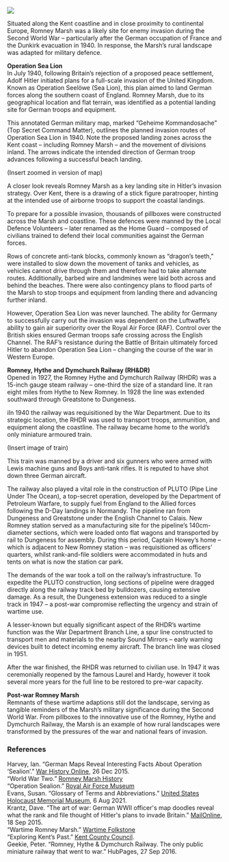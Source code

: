 <a href="https://www.kent-maps.online"><img src="https://kent-map.github.io/mdpress/juncture/ve-button.png"></a>
<param ve-config title="Romney Marsh during WWII" author="Lucy Slack" layout="vtl" 
banner="https://raw.githubusercontent.com/kent-map/images/main/banners/20c.jpg">

<param ve-entity eid="Q26163" aliases="Sandwich">

Situated along the Kent coastline and in close proximity to continental Europe, Romney Marsh was a likely site for enemy invasion during the Second World War – particularly after the German occupation of France and the Dunkirk evacuation in 1940. In response, the Marsh’s rural landscape was adapted for military defence.  

**Operation Sea Lion**   
In July 1940, following Britain’s rejection of a proposed peace settlement, Adolf Hitler initiated plans for a full-scale invasion of the United Kingdom. Known as Operation Seelöwe (Sea Lion), this plan aimed to land German forces along the southern coast of England. Romney Marsh, due to its geographical location and flat terrain, was identified as a potential landing site for German troops and equipment.  
<param ve-image url="https://upload.wikimedia.org/wikipedia/commons/thumb/f/f4/OperationSealion.svg/1208px-OperationSealion.svg.png" label="Operation Sealion" attribution="Wereon, Public domain, via Wikimedia Commons">

This annotated German military map, marked “Geheime Kommandosache” (Top Secret Command Matter), outlines the planned invasion routes of Operation Sea Lion in 1940. Note the proposed landing zones across the Kent coast – including Romney Marsh – and the movement of divisions inland. The arrows indicate the intended direction of German troop advances following a successful beach landing. 

(Insert zoomed in version of map) 

A closer look reveals Romney Marsh as a key landing site in Hitler’s invasion strategy. Over Kent, there is a drawing of a stick figure paratrooper, hinting at the intended use of airborne troops to support the coastal landings. 

To prepare for a possible invasion, thousands of pillboxes were constructed across the Marsh and coastline. These defences were manned by the Local Defence Volunteers – later renamed as the Home Guard – composed of civilians trained to defend their local communities against the German forces.   
<param ve-image url="https://upload.wikimedia.org/wikipedia/commons/1/1f/Pill_Box_Outside_New_Romney_-_geograph.org.uk_-_445218.jpg" label="Pill box outside New Romney" attribution="Simon Carey, CC BY-SA 2.0">

Rows of concrete anti-tank blocks, commonly known as “dragon’s teeth,” were installed to slow down the movement of tanks and vehicles, as vehicles cannot drive through them and therefore had to take alternate routes. Additionally, barbed wire and landmines were laid both across and behind the beaches. There were also contingency plans to flood parts of the Marsh to stop troops and equipment from landing there and advancing further inland. 

However, Operation Sea Lion was never launched. The ability for Germany to successfully carry out the invasion was dependent on the Luftwaffe’s ability to gain air superiority over the Royal Air Force (RAF). Control over the British skies ensured German troops safe crossing across the English Channel. The RAF’s resistance during the Battle of Britain ultimately forced Hitler to abandon Operation Sea Lion – changing the course of the war in Western Europe.  

**Romney, Hythe and Dymchurch Railway (RH&DR)**   
Opened in 1927, the Romney Hythe and Dymchurch Railway (RHDR) was a 15-inch gauge steam railway – one-third the size of a standard line. It ran eight miles from Hythe to New Romney. In 1928 the line was extended southward through Greatstone to Dungeness. 

iIn 1940 the railway was requisitioned by the War Department. Due to its strategic location, the RHDR was used to transport troops, ammunition, and equipment along the coastline. The railway became home to the world’s only miniature armoured train.  

(Insert image of train) 

This train was manned by a driver and six gunners who were armed with Lewis machine guns and Boys anti-tank rifles. It is reputed to have shot down three German aircraft.  

The railway also played a vital role in the construction of PLUTO (Pipe Line Under The Ocean), a top-secret operation, developed by the Department of Petroleum Warfare, to supply fuel from England to the Allied forces following the D-Day landings in Normandy. The pipeline ran from Dungeness and Greatstone under the English Channel to Calais. New Romney station served as a manufacturing site for the pipeline’s 140cm-diameter sections, which were loaded onto flat wagons and transported by rail to Dungeness for assembly. During this period, Captain Howey’s home – which is adjacent to New Romney station – was requisitioned as officers’ quarters, whilst rank-and-file soldiers were accommodated in huts and tents on what is now the station car park. 

The demands of the war took a toll on the railway’s infrastructure. To expedite the PLUTO construction, long sections of pipeline were dragged directly along the railway track bed by bulldozers, causing extensive damage. As a result, the Dungeness extension was reduced to a single track in 1947 – a post-war compromise reflecting the urgency and strain of wartime use. 

A lesser-known but equally significant aspect of the RHDR’s wartime function was the War Department Branch Line, a spur line constructed to transport men and materials to the nearby Sound Mirrors – early warning devices built to detect incoming enemy aircraft. The branch line was closed in 1951. 

After the war finished, the RHDR was returned to civilian use. In 1947 it was ceremonially reopened by the famous Laurel and Hardy, however it took several more years for the full line to be restored to pre-war capacity. 

**Post-war Romney Marsh**   
Remnants of these wartime adaptions still dot the landscape, serving as tangible reminders of the Marsh’s military significance during the Second World War. From pillboxes to the innovative use of the Romney, Hythe and Dymchurch Railway, the Marsh is an example of how rural landscapes were transformed by the pressures of the war and national fears of invasion. 

### References

Harvey, Ian. “German Maps Reveal Interesting Facts About Operation ‘Sealion’.” [War History Online](https://www.warhistoryonline.com/war-articles/german-maps-reveal-interesting-facts-operationsealion.html), 26 Dec 2015.  
“World War Two.” [Romney Marsh History](https://romneymarshhistory.co.uk/ww2)  
“Operation Sealion.” [Royal Air Force Museum](https://www.rafmuseum.org.uk/research/online-exhibitions/history-of-the-battle-of-britain/operation-sealion/)      
Evans, Susan. “Glossary of Terms and Abbreviations.” [United States Holocaust Memorial Museum](https://www.ushmm.org/m/pdfs/ITS-glossary-terms-abbreviations.pdf ), 6 Aug 2021.   
Krantz, Dave. “The art of war: German WWII officer's map doodles reveal what the rank and file thought of Hitler's plans to invade Britain.” [MailOnline](https://www.dailymail.co.uk/news/article-3239777/The-art-war-German-WWII-officer-s-map-doodles-reveal-rank-file-thought-Hitler-s-plans-invade-Britain.html), 18 Sep 2015.   
“Wartime Romney Marsh.” [Wartime Folkstone](https://www.wartimefolkestone.co.uk/location-category/wartime-romney-marsh/)   
“Exploring Kent’s Past.” [Kent County Council](https://webapps.kent.gov.uk/KCC.ExploringKentsPast.Web.Sites.Public/SingleResult.aspx?uid=MKE13567).  
Geekie, Peter. “Romney, Hythe & Dymchurch Railway. The only public miniature railway that went to war.” HubPages, 27 Sep 2016.   
